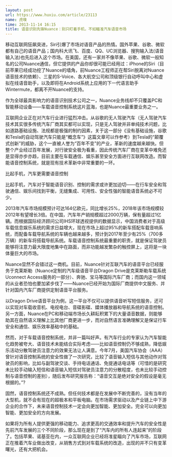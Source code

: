 ```yaml
---
layout: post
url: https://www.huxiu.com/article/23113
name: 虎嗅
time: 2013-11-14 16:15
title: 语音识别先锋Nuance：别只盯着手机，不如瞄准汽车语音市场
---
```

移动互联网狂飙突进，Siri引爆了市场对语音产品的热情。国外苹果、谷歌、微软都有自己的语音产品；国内科大讯飞、百度、QQ、UC浏览器、搜狗输入法(语音输入法)也先后进入这个市场。在美国，还有一家并不像苹果、谷歌、微软一般知名的公司Nuance通信，但它提供的产品你却很可能已经用过：iPhone的Siri（目前苹果已经成功挖了Nuance的墙角，前Nuance工程师正在帮Siri脱离对Nuance语音技术的依赖）、三星的S-Voice、各大航空公司和顶级银行自动呼叫中心和虚拟在线语音助手，以及即将在Android系统上应用的下一代语言助手Wintermute，都离不开Nuance的支持。

作为全球最具影响力的语音识别技术公司之一，Nuance业务线却不只覆盖PC和智能移动设备——车载语音控制系统这片蓝海，也是Nuance最重要业务之一。

互联网企业正在对汽车行业进行猛烈冲击。从谷歌的无人驾驶汽车（无人驾驶汽车技术其实很多传统汽车厂商其实都可以实现，只是无人驾驶并非单纯技术问题，比如道路基础设施、法规都是极强的制约因素，关于这一部分《没有基础设施，谷歌和Tesla的自动驾驶汽车只能是“概念车”》这篇文章可以作参考）到Tesla的“颠覆式创新”的威胁，这个一直被人誉为“百年不变”的产业，革新的速度越来越快。但整个产业经过百年发展，对行驶安全极为看重，因此传统汽车厂商在变革中难免还是显得亦步亦趋，目前主要在车载通信、娱乐甚至安全方面进行互联网改造。而智能语音控制系统，就是现有技术革新中非常重要的一环。

比起手机，汽车更需要语音控制

比起手机，汽车对于智能语音识别、控制的需求或许更加迫切——在行车安全和驾驶通信、娱乐间找到平衡，无缝集成、可用性、安全性强的智能语音系统必不可少。

2013年汽车市场规模预计可达164亿欧元，同比增长25%，2018年该市场规模较2012年有望增长3倍。在中国，汽车年产销规模超过2000万辆，保有量超过1亿辆。而根据国际经济顾问公司IHS环球透视提供的数据显示，中国消费者对于高级车载信息娱乐系统的需求日益增大，现在市场上超过95%的新车搭配车载音响系统，而配备车载导航系统的车辆也越来越多，预计到2017年至少有25%（700多万辆）的新车将搭载导航系统。车载语音控制系统最重要的职责，就是保证驾驶员能够将注意力最大限度地集中在路面，而非功能越发繁杂的触控屏上，这将是一块体量巨大的市场。

Nuance显然不会错过这一商机。目前，Nuance针对互联汽车的语音平台已经服务于克莱斯勒（Nuance定制的汽车级语音平台Dragon Drive是克莱斯勒车载系统Uconnect Access服务的一部分）、奔驰、宝马等国际汽车厂商；而国内这一领域的从业者恐怕也要加紧步伐了——Nuance已经开始为国际厂商提供中文服务、并针对国内汽车厂商提供定制语音平台服务。

以Dragon Drive语音平台为例，这一平台不仅可以提供语音听写短信服务，还可以实现对车载收音机、电视电台、音碟影碟、媒体播放器和导航系统的语音控制。另一方面，Nuance在PC和移动端市场长久耕耘积累下的大量语音数据，则能够助其在自然语义理解上比其他厂商更进一步，而对自然语言准确理解又是保证行车安全和通信、娱乐效率基础中的基础。

然而，对于车载语音控制系统，并非一篇叫好声。有汽车行业的专家认为汽车智能化趋势被夸大、语音技术未能结合实际考虑——比如语音控制仍不够成熟，降低娱乐活动分散驾驶员注意力的效果无法让人满意。今年7月，美国汽车协会（AAA）曾针对语音控制系统的安全性做了一次研究，比较了语音输入短信与其他动作对驾驶员的影响，比如与副驾驶交谈、手持电话通话、免提通话电话等（可惜的是研究未比较手动输入短信和语音输入短信对驾驶员注意力的分散程度，也未比较手动控制与语音控制的差别），随后发布研究报告称：“语音交互是绝对安全的假设是毫无根据的。”?

固然，语音控制系统还不成熟。但任何技术都是在发展中不断完善的，没有当年的大型机，就不会有现在的超极本和平板电脑。在市场需求驱动以及产业链上中下游企业的合作下，未来语音控制技术一定会向更加智能、更加安全。完全可以向更加智能、更加安全的方向发展。

如果将为所有人提供更强的移动能力、追求更高的交通效率和提升汽车的安全性是先前汽车发展的三个不同阶段，那么现在是到了“汽车内的所有人连起来”的阶段了。包括苹果、诺基亚在内，一众互联网企业已经将准星瞄向了汽车市场，互联网正在推着汽车业做出改变，从销售方式到对车载系统的改造，出现的并不只有变革曙光，还有大把机会。

